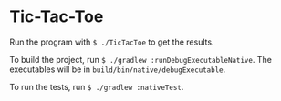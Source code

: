 # Tic-Tac-Toe

Run the program with `$ ./TicTacToe` to get the results.

To build the project, run `$ ./gradlew :runDebugExecutableNative`.
The executables will be in `build/bin/native/debugExecutable`.

To run the tests, run `$ ./gradlew :nativeTest`.

